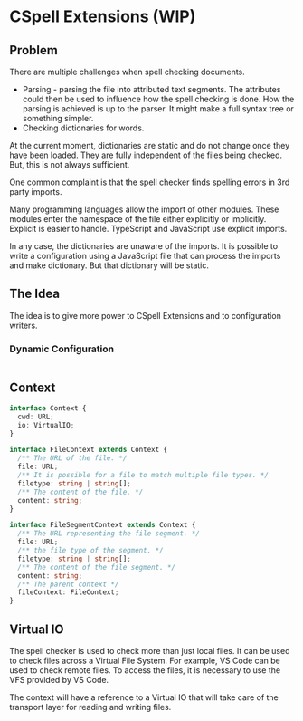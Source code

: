 # CSpell Extensions (WIP)

## Problem

There are multiple challenges when spell checking documents.

- Parsing - parsing the file into attributed text segments. The attributes could then be used to influence how the spell checking is done.
  How the parsing is achieved is up to the parser. It might make a full syntax tree or something simpler.
- Checking dictionaries for words.

At the current moment, dictionaries are static and do not change once they have been loaded. They are fully independent of the files being checked. But, this is not always sufficient.

One common complaint is that the spell checker finds spelling errors in 3rd party imports.

Many programming languages allow the import of other modules. These modules enter the namespace of the file either explicitly or implicitly. Explicit is easier to handle. TypeScript and JavaScript use explicit imports.

In any case, the dictionaries are unaware of the imports. It is possible to write a configuration using a JavaScript file that can process the imports and make dictionary. But that dictionary will be static.

## The Idea

The idea is to give more power to CSpell Extensions and to configuration writers.

### Dynamic Configuration

```ts

```

## Context

```ts
interface Context {
  cwd: URL;
  io: VirtualIO;
}

interface FileContext extends Context {
  /** The URL of the file. */
  file: URL;
  /** It is possible for a file to match multiple file types. */
  filetype: string | string[];
  /** The content of the file. */
  content: string;
}

interface FileSegmentContext extends Context {
  /** The URL representing the file segment. */
  file: URL;
  /** the file type of the segment. */
  filetype: string | string[];
  /** The content of the file segment. */
  content: string;
  /** The parent context */
  fileContext: FileContext;
}
```

## Virtual IO

The spell checker is used to check more than just local files. It can be used to check files across a Virtual File System. For example, VS Code can be used to check remote files. To access the files, it is necessary to use the VFS provided by VS Code.

The context will have a reference to a Virtual IO that will take care of the transport layer for reading and writing files.

```

```
